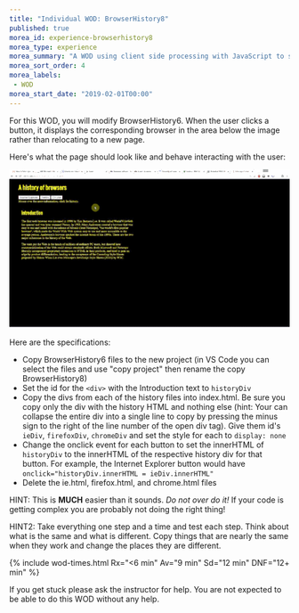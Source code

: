```yaml
---
title: "Individual WOD: BrowserHistory8"
published: true
morea_id: experience-browserhistory8
morea_type: experience
morea_summary: "A WOD using client side processing with JavaScript to show off the magic of DHTML."
morea_sort_order: 4
morea_labels:
 - WOD
morea_start_date: "2019-02-01T00:00"
---
```



For this WOD, you will modify BrowserHistory6.
When the user clicks a button, it displays the corresponding browser in the area below the image rather than relocating to a new page. 

Here's what the page should look like and behave interacting with the user:

![browserhistory8](BrowserHistory8.gif)

Here are the specifications:

- Copy BrowserHistory6 files to the new project (in VS Code you can select the files and use "copy project" then rename the copy BrowserHistory8)
- Set the id for the `<div>` with the Introduction text to `historyDiv`
- Copy the divs from each of the history files into index.html. Be sure you copy only the div with the history HTML and nothing else (hint: Your can collapse the entire div into a single line to copy by pressing the minus sign to the right of the line number of the open div tag).  Give them id's `ieDiv`, `firefoxDiv`, `chromeDiv` and set the style for each to `display: none` 
- Change the onclick event for each button to set the innerHTML of `historyDiv` to the innerHTML of the respective history div for that button. For example, the Internet Explorer button would have `onclick="historyDiv.innerHTML = ieDiv.innerHTML"`
- Delete the ie.html, firefox.html, and chrome.html files


HINT: This is **MUCH** easier than it sounds. *Do not over do it!* If your code is getting complex you are probably not doing the right thing!

HINT2: Take everything one step and a time and test each step. Think about what is the same and what is different. Copy things that are nearly the same when they work and change the places they are different.

{% include wod-times.html Rx="<6 min" Av="9 min" Sd="12 min" DNF="12+ min" %}

If you get stuck please ask the instructor for help. You are not expected to be able to do this WOD without any help.